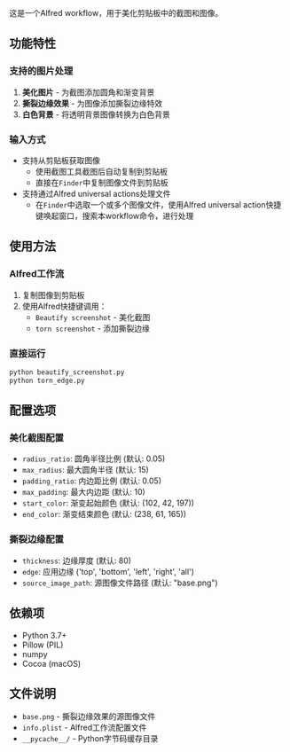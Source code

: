 
这是一个Alfred workflow，用于美化剪贴板中的截图和图像。

## 功能特性

### 支持的图片处理

1. **美化图片** - 为截图添加圆角和渐变背景
2. **撕裂边缘效果** - 为图像添加撕裂边缘特效
3. **白色背景** - 将透明背景图像转换为白色背景

### 输入方式

- 支持从剪贴板获取图像
   - 使用截图工具截图后自动复制到剪贴板
   - 直接在`Finder`中复制图像文件到剪贴板
- 支持通过Alfred universal actions处理文件
   - 在`Finder`中选取一个或多个图像文件，使用Alfred universal action快捷键唤起窗口，搜索本workflow命令，进行处理



## 使用方法

### Alfred工作流
1. 复制图像到剪贴板
2. 使用Alfred快捷键调用：
   - `Beautify screenshot` - 美化截图
   - `torn screenshot` - 添加撕裂边缘

### 直接运行
```bash
python beautify_screenshot.py
python torn_edge.py
```

## 配置选项

### 美化截图配置
- `radius_ratio`: 圆角半径比例 (默认: 0.05)
- `max_radius`: 最大圆角半径 (默认: 15)
- `padding_ratio`: 内边距比例 (默认: 0.05)
- `max_padding`: 最大内边距 (默认: 10)
- `start_color`: 渐变起始颜色 (默认: (102, 42, 197))
- `end_color`: 渐变结束颜色 (默认: (238, 61, 165))

### 撕裂边缘配置
- `thickness`: 边缘厚度 (默认: 80)
- `edge`: 应用边缘 ('top', 'bottom', 'left', 'right', 'all')
- `source_image_path`: 源图像文件路径 (默认: "base.png")

## 依赖项

- Python 3.7+
- Pillow (PIL)
- numpy
- Cocoa (macOS)

## 文件说明

- `base.png` - 撕裂边缘效果的源图像文件
- `info.plist` - Alfred工作流配置文件
- `__pycache__/` - Python字节码缓存目录

